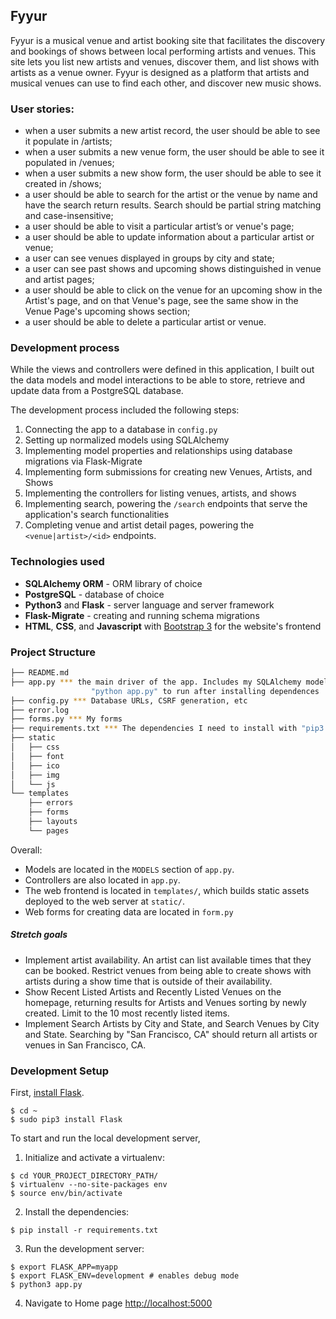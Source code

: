 Fyyur
-----

Fyyur is a musical venue and artist booking site that facilitates the discovery and bookings of shows between local performing artists and venues. This site lets you list new artists and venues, discover them, and list shows with artists as a venue owner. Fyyur is designed as a platform that artists and musical venues can use to find each other, and discover new music shows.

### User stories:
  * when a user submits a new artist record, the user should be able to see it populate in /artists;
  * when a user submits a new venue form, the user should be able to see it populated in /venues;
  * when a user submits a new show form, the user should be able to see it created in /shows;
  * a user should be able to search for the artist or the venue by name and have the search return results. Search should be partial string matching and case-insensitive;
  * a user should be able to visit a particular artist’s or venue's page;
  * a user should be able to update information about a particular artist or venue;
  * a user can see venues displayed in groups by city and state;
  * a user can see past shows and upcoming shows distinguished in venue and artist pages;
  * a user should be able to click on the venue for an upcoming show in the Artist's page, and on that Venue's page, see the same show in the Venue Page's upcoming shows section;
  * a user should be able to delete a particular artist or venue.

### Development process

While the views and controllers were defined in this application, I built out the data models and model interactions to be able to store, retrieve and update data from a PostgreSQL database.

The development process included the following steps:
1. Connecting the app to a database in `config.py`
2. Setting up normalized models using SQLAlchemy
3. Implementing model properties and relationships using database migrations via Flask-Migrate
3. Implementing form submissions for creating new Venues, Artists, and Shows
4. Implementing the controllers for listing venues, artists, and shows
5. Implementing search, powering the `/search` endpoints that serve the application's search functionalities
6. Completing venue and artist detail pages, powering the `<venue|artist>/<id>` endpoints.

### Technologies used

* **SQLAlchemy ORM** - ORM library of choice
* **PostgreSQL** - database of choice
* **Python3** and **Flask** - server language and server framework
* **Flask-Migrate** - creating and running schema migrations
* **HTML**, **CSS**, and **Javascript** with [Bootstrap 3](https://getbootstrap.com/docs/3.4/customize/) for the website's frontend

### Project Structure

  ```sh
  ├── README.md
  ├── app.py *** the main driver of the app. Includes my SQLAlchemy models.
                    "python app.py" to run after installing dependences
  ├── config.py *** Database URLs, CSRF generation, etc
  ├── error.log
  ├── forms.py *** My forms
  ├── requirements.txt *** The dependencies I need to install with "pip3 install -r requirements.txt"
  ├── static
  │   ├── css
  │   ├── font
  │   ├── ico
  │   ├── img
  │   └── js
  └── templates
      ├── errors
      ├── forms
      ├── layouts
      └── pages
  ```

Overall:
* Models are located in the `MODELS` section of `app.py`.
* Controllers are also located in `app.py`.
* The web frontend is located in `templates/`, which builds static assets deployed to the web server at `static/`.
* Web forms for creating data are located in `form.py`

##### Stretch goals

*  Implement artist availability. An artist can list available times that they can be booked. Restrict venues from being able to create shows with artists during a show time that is outside of their availability.
* Show Recent Listed Artists and Recently Listed Venues on the homepage, returning results for Artists and Venues sorting by newly created. Limit to the 10 most recently listed items.
* Implement Search Artists by City and State, and Search Venues by City and State. Searching by "San Francisco, CA" should return all artists or venues in San Francisco, CA.

### Development Setup

First, [install Flask](http://flask.pocoo.org/docs/1.0/installation/#install-flask).

  ```
  $ cd ~
  $ sudo pip3 install Flask
  ```

To start and run the local development server,

1. Initialize and activate a virtualenv:
  ```
  $ cd YOUR_PROJECT_DIRECTORY_PATH/
  $ virtualenv --no-site-packages env
  $ source env/bin/activate
  ```
2. Install the dependencies:
  ```
  $ pip install -r requirements.txt
  ```
3. Run the development server:
  ```
  $ export FLASK_APP=myapp
  $ export FLASK_ENV=development # enables debug mode
  $ python3 app.py
  ```
4. Navigate to Home page [http://localhost:5000](http://localhost:5000)
